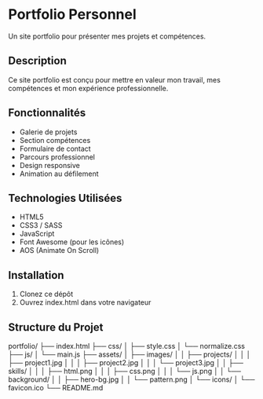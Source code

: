 # Portfolio Personnel

Un site portfolio pour présenter mes projets et compétences.

## Description
Ce site portfolio est conçu pour mettre en valeur mon travail, mes compétences et mon expérience professionnelle.

## Fonctionnalités
- Galerie de projets
- Section compétences
- Formulaire de contact
- Parcours professionnel
- Design responsive
- Animation au défilement

## Technologies Utilisées
- HTML5
- CSS3 / SASS
- JavaScript
- Font Awesome (pour les icônes)
- AOS (Animate On Scroll)

## Installation
1. Clonez ce dépôt
2. Ouvrez index.html dans votre navigateur

## Structure du Projet
portfolio/
├── index.html
├── css/
│   ├── style.css
│   └── normalize.css
├── js/
│   └── main.js
├── assets/
│   ├── images/
│   │   ├── projects/
│   │   │   ├── project1.jpg
│   │   │   ├── project2.jpg
│   │   │   └── project3.jpg
│   │   ├── skills/
│   │   │   ├── html.png
│   │   │   ├── css.png
│   │   │   └── js.png
│   │   └── background/
│   │       ├── hero-bg.jpg
│   │       └── pattern.png
│   └── icons/
│       └── favicon.ico
└── README.md
